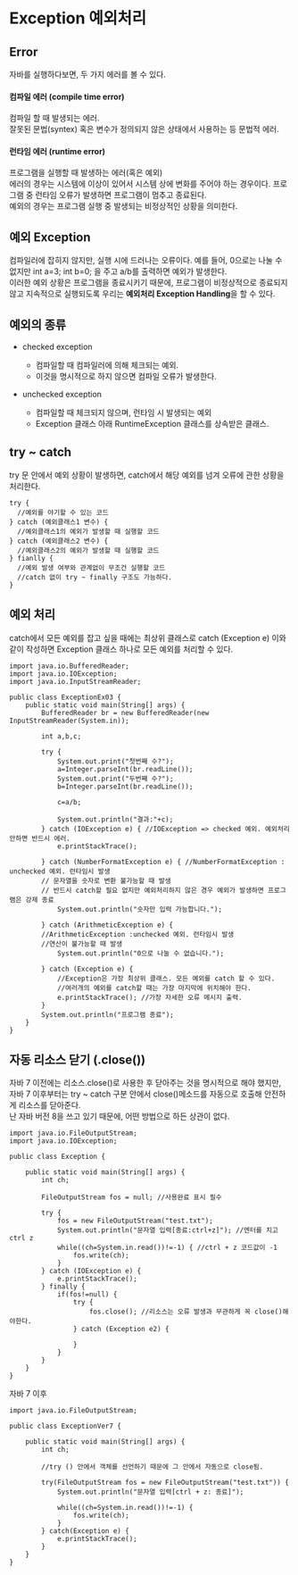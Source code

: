 # Exception 예외처리   
## Error   
자바를 실행하다보면, 두 가지 에러를 볼 수 있다.   
#### 컴파일 에러 (compile time error)   
컴파일 할 때 발생되는 에러.   
잘못된 문법(syntex) 혹은 변수가 정의되지 않은 상태에서 사용하는 등 문법적 에러.   

#### 런타임 에러 (runtime error)   
프로그램을 실행할 때 발생하는 에러(혹은 예외)   
에러의 경우는 시스템에 이상이 있어서 시스템 상에 변화를 주어야 하는 경우이다. 프로그램 중 런타임 오류가 발생하면 프로그램이 멈추고 종료된다.   
예외의 경우는 프로그램 실행 중 발생되는 비정상적인 상황을 의미한다.   

## 예외 Exception   
컴파일러에 잡히지 않지만, 실행 시에 드러나는 오류이다. 예를 들어, 0으로는 나눌 수 없지만 int a=3; int b=0; 을 주고 a/b를 출력하면 예외가 발생한다.   
이러한 예외 상황은 프로그램을 종료시키기 때문에, 프로그램이 비정상적으로 종료되지 않고 지속적으로 실행되도록 우리는 **예외처리 Exception Handling**을 할 수 있다.   

## 예외의 종류   
* checked exception   
  - 컴파일할 때 컴파일러에 의해 체크되는 예외.   
  - 이것을 명시적으로 하지 않으면 컴파일 오류가 발생한다.   
  
* unchecked exception   
  - 컴파일할 때 체크되지 않으며, 런타임 시 발생되는 예외   
  - Exception 클래스 아래 RuntimeException 클래스를 상속받은 클래스.   
  
## try ~ catch   
try 문 안에서 예외 상황이 발생하면, catch에서 해당 예외를 넘겨 오류에 관한 상황을 처리한다.   
```
try {
  //예외를 야기할 수 있는 코드
} catch (예외클래스1 변수) {
  //예외클래스1의 예외가 발생할 때 실행할 코드
} catch (예외클래스2 변수) {
  //예외클래스2의 예외가 발생할 때 실행할 코드
} fianlly { 
  //예외 발생 여부와 관계없이 무조건 실행할 코드
  //catch 없이 try ~ finally 구조도 가능하다.
}
```
## 예외 처리   
catch에서 모든 예외를 잡고 싶을 때에는 최상위 클래스로 catch (Exception e) 이와 같이 작성하면 Exception 클래스 하나로 모든 예외를 처리할 수 있다.   

```
import java.io.BufferedReader;
import java.io.IOException;
import java.io.InputStreamReader;

public class ExceptionEx03 {
	public static void main(String[] args) {
		BufferedReader br = new BufferedReader(new InputStreamReader(System.in));
		
		int a,b,c;
		
		try {
			System.out.print("첫번째 수?");
			a=Integer.parseInt(br.readLine());
			System.out.print("두번째 수?");
			b=Integer.parseInt(br.readLine());
			
			c=a/b;
			
			System.out.println("결과:"+c);
		} catch (IOException e) { //IOException => checked 예외. 예외처리 안하면 반드시 에러.
			e.printStackTrace();
      
		} catch (NumberFormatException e) { //NumberFormatException : unchecked 예외. 런타임시 발생
		// 문자열을 숫자로 변환 불가능할 때 발생
		// 반드시 catch할 필요 없지만 예외처리하지 않은 경우 예외가 발생하면 프로그램은 강제 종료
			System.out.println("숫자만 입력 가능합니다.");
      
		} catch (ArithmeticException e) {
		//ArithmeticException :unchecked 예외. 런타임시 발생
		//연산이 불가능할 때 발생
			System.out.println("0으로 나눌 수 없습니다.");
      
		} catch (Exception e) {
			//Exception은 가장 최상위 클래스. 모든 예외를 catch 할 수 있다.
			//여러개의 예외를 catch할 때는 가장 마지막에 위치해야 한다.
			e.printStackTrace(); //가장 자세한 오류 메시지 출력.
		}
		System.out.println("프로그램 종료");
	}
}
```

## 자동 리소스 닫기 (.close())   
자바 7 이전에는 리소스.close()로 사용한 후 닫아주는 것을 명시적으로 해야 했지만,   
자바 7 이후부터는 try ~ catch 구분 안에서 close()메소드를 자동으로 호출해 안전하게 리소스를 닫아준다.   
난 자바 버전 8을 쓰고 있기 때문에, 어떤 방법으로 하든 상관이 없다.   

```
import java.io.FileOutputStream;
import java.io.IOException;

public class Exception {

	public static void main(String[] args) {
		int ch;
		
		FileOutputStream fos = null; //사용완료 표시 필수
		
		try {
			fos = new FileOutputStream("test.txt");
			System.out.println("문자열 입력[종료:ctrl+z]"); //엔터를 치고 ctrl z 
			while((ch=System.in.read())!=-1) { //ctrl + z 코드값이 -1 
				fos.write(ch);
			}
		} catch (IOException e) {
			e.printStackTrace();
		} finally {
			if(fos!=null) {
				try {
					fos.close(); //리소스는 오류 발생과 무관하게 꼭 close()해야한다. 
				} catch (Exception e2) {
					
				}
			}
		}
	}
}
```
자바 7 이후    
```
import java.io.FileOutputStream;

public class ExceptionVer7 {

	public static void main(String[] args) {
		int ch;
		
		//try () 안에서 객체를 선언하기 때문에 그 안에서 자동으로 close됨. 
		
		try(FileOutputStream fos = new FileOutputStream("test.txt")) {
			System.out.println("문자열 입력[ctrl + z: 종료]");
			
			while((ch=System.in.read())!=-1) {
				fos.write(ch);
			}
		} catch(Exception e) {
			e.printStackTrace();
		}
	}
}
```


